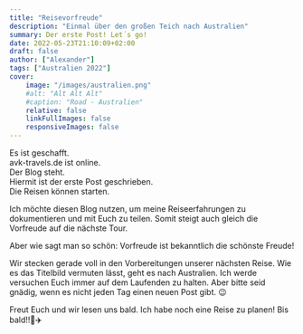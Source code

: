 ```yaml
---
title: "Reisevorfreude"
description: "Einmal über den großen Teich nach Australien"
summary: Der erste Post! Let´s go!
date: 2022-05-23T21:10:09+02:00
draft: false
author: ["Alexander"]
tags: ["Australien 2022"]
cover:
    image: "/images/australien.png"
    #alt: "Alt Alt Alt"
    #caption: "Road - Australien"
    relative: false
    linkFullImages: false
    responsiveImages: false
---
```


Es ist geschafft.\
avk-travels.de ist online.\
Der Blog steht.\
Hiermit ist der erste Post geschrieben.\
Die Reisen können starten.

Ich möchte diesen Blog nutzen, um meine Reiseerfahrungen zu dokumentieren und mit Euch zu teilen.
Somit steigt auch gleich die Vorfreude auf die nächste Tour.

Aber wie sagt man so schön: Vorfreude ist bekanntlich die schönste Freude!

Wir stecken gerade voll in den Vorbereitungen unserer nächsten Reise. Wie es das Titelbild vermuten lässt, geht es nach Australien.
Ich werde versuchen Euch immer auf dem Laufenden zu halten. Aber bitte seid gnädig, wenn es nicht jeden Tag einen neuen Post gibt. :wink:

Freut Euch und wir lesen uns bald. Ich habe noch eine Reise zu planen! Bis bald!!:memo::airplane:

